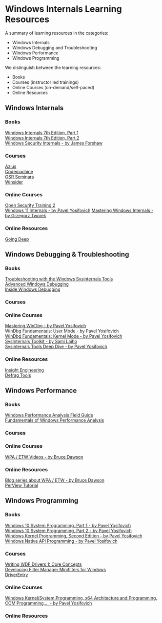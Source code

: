# Windows Internals Learning Resources

A summary of learning resources in the categories: 
* Windows Internals  
* Windows Debugging and Troubleshooting  
* Windows Performance  
* Windows Programming

We distinguish between the learning resources:  
* Books  
* Courses (instructor led trainings)  
* Online Courses (on-demand/self-paced)  
* Online Resources  


## Windows Internals

### Books
[Windows Internals 7th Edition, Part 1](https://www.amazon.com/Windows-Internals-Part-architecture-management/dp/0735684189)  
[Windows Internals 7th Edition, Part 2](https://www.amazon.com/Windows-Internals-Part-2-7th/dp/0135462401)  
[Windows Security Internals - by James Forshaw](https://nostarch.com/windows-security-internals)

### Courses
[Azius](https://azius.com/)  
[Codemachine](https://codemachine.com/training.html)  
[OSR Seminars](https://www.osr.com/seminars/)  
[Winsider](https://windows-internals.com/)  

### Online Courses
[Open Security Training 2](https://p.ost2.fyi/courses)  
[Windows 11 Internals - by Pavel Yosifovich](https://www.pluralsight.com/paths/windows-11-internals) 
[Mastering Windows Internals - by Grzegorz Tworek](https://gtworek.com/mastering-windows-internals)  

### Online Resources
[Going Deep](https://walkingcat.github.io/ch9-index/?p=Shows_Going+Deep)  

## Windows Debugging & Troubleshooting

### Books
[Troubleshooting with the Windows Sysinternals Tools](https://www.amazon.com/Troubleshooting-Windows-Sysinternals-Tools-2nd/dp/0735684448)  
[Advanced Windows Debugging](https://www.amazon.com/Advanced-Windows-Debugging-Mario-Hewardt/dp/0321374460)  
[Inside Windows Debugging](https://www.amazon.com/Inside-Windows-Debugging-Developer-Reference/dp/0735662789)  

### Courses

### Online Courses
[Mastering WinDbg - by Pavel Yosifovich](https://training.trainsec.net/mastering-windbg)  
[WinDbg Fundamentals: User Mode - by Pavel Yosifovich](https://www.pentesteracademy.com/course?id=52)  
[WinDbg Fundamentals: Kernel Mode - by Pavel Yosifovich](https://www.pentesteracademy.com/course?id=53)  
[SysInternals Toolkit - by Sami Laiho](https://www.pluralsight.com/paths/sysinternals-toolkit-skill)  
[Sysinternals Tools Deep Dive - by Pavel Yosifovich](https://training.trainsec.net/sysinternals-tools-deep-dive-1)  

### Online Resources
[Insight Engineering](https://github.com/DebugPrivilege/InsightEngineering/tree/main)  
[Defrag Tools](https://learn.microsoft.com/en-us/shows/defrag-tools/)  

## Windows Performance

### Books
[Windows Performance Analysis Field Guide](https://www.amazon.com/Windows-Performance-Analysis-Field-Guide/dp/0124167012)  
[Fundamentals of Windows Performance Analysis](https://leanpub.com/perfbook)  

### Courses

### Online Courses
[WPA / ETW Videos - by Bruce Dawson](https://www.wintellectnow.com/Home/CourseLibrary)  

### Online Resources
[Blog series about WPA / ETW - by Bruce Dawson](https://tinyurl.com/etwcentral)  
[PerView Tutorial](https://walkingcat.github.io/ch9-index/?p=Series_PerfView-Tutorial)  

## Windows Programming

### Books
[Windows 10 System Programming, Part 1 - by Pavel Yosifovich](https://leanpub.com/windows10systemprogramming)  
[Windows 10 System Programming, Part 2 - by Pavel Yosifovich](https://leanpub.com/windows10systemprogrammingpart2)  
[Windows Kernel Programming, Second Edition - by Pavel Yosifovich](https://leanpub.com/windowskernelprogrammingsecondedition)  
[Windows Native API Programming - by Pavel Yosifovich](https://leanpub.com/windowsnativeapiprogramming)  

### Courses
[Writing WDF Drivers 1: Core Concepts](https://www.osr.com/seminars/wdf-drivers/)  
[Developing Filter Manager Minifilters for Windows](https://www.osr.com/seminars/minifilters/)  
[DriverEntry](https://driverentry.com.br/)  

### Online Courses
[Windows Kernel/System Programming, x64 Architecture and Programming, COM Programming,... - by Pavel Yosifovich](https://training.trainsec.net/windows-internals-and-programming)  

### Online Resources